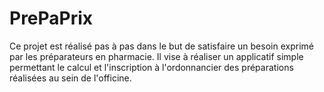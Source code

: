 # PrePaPrix
Ce projet est réalisé pas à pas dans le but de satisfaire un besoin exprimé par les préparateurs en pharmacie.
Il vise à réaliser un applicatif simple permettant le calcul et l'inscription à l'ordonnancier des préparations réalisées au sein de l'officine.
